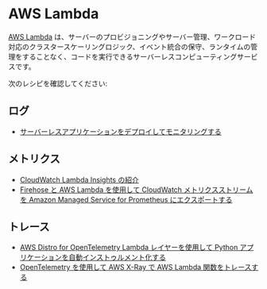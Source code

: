 # AWS Lambda

[AWS Lambda][lambda-main] は、サーバーのプロビジョニングやサーバー管理、ワークロード対応のクラスタースケーリングロジック、イベント統合の保守、ランタイムの管理をすることなく、コードを実行できるサーバーレスコンピューティングサービスです。

次のレシピを確認してください:

## ログ

- [サーバーレスアプリケーションをデプロイしてモニタリングする][aes-ws]

## メトリクス

- [CloudWatch Lambda Insights の紹介][lambda-cwi]
- [Firehose と AWS Lambda を使用して CloudWatch メトリクスストリームを Amazon Managed Service for Prometheus にエクスポートする](recipes/lambda-cw-metrics-go-amp.md)

## トレース

- [AWS Distro for OpenTelemetry Lambda レイヤーを使用して Python アプリケーションを自動インストゥルメント化する][lambda-layer-python-xray-adot]
- [OpenTelemetry を使用して AWS X-Ray で AWS Lambda 関数をトレースする][lambda-xray-adot]

[lambda-main]: https://aws.amazon.com/jp/lambda/
[aes-ws]: https://bookstore.aesworkshops.com/
[lambda-cwi]: https://aws.amazon.com/blogs/mt/introducing-cloudwatch-lambda-insights/
[lambda-xray-adot]: https://aws.amazon.com/blogs/opensource/tracing-aws-lambda-functions-in-aws-x-ray-with-opentelemetry/
[lambda-layer-python-xray-adot]: https://aws.amazon.com/blogs/opensource/auto-instrumenting-a-python-application-with-an-aws-distro-for-opentelemetry-lambda-layer/
